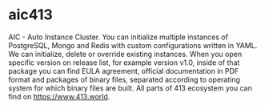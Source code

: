 # aic413
AIC - Auto Instance Cluster. You can initialize multiple instances of PostgreSQL, Mongo and Redis with custom configurations written in YAML. We can initialize, delete or override existing instances. When you open specific version on release list, for example version v1.0, inside of that package you can find EULA agreement, official documentation in PDF format and packages of binary files, separated according to operating system for which binary files are built. All parts of 413 ecosystem you can find on https://www.413.world.
